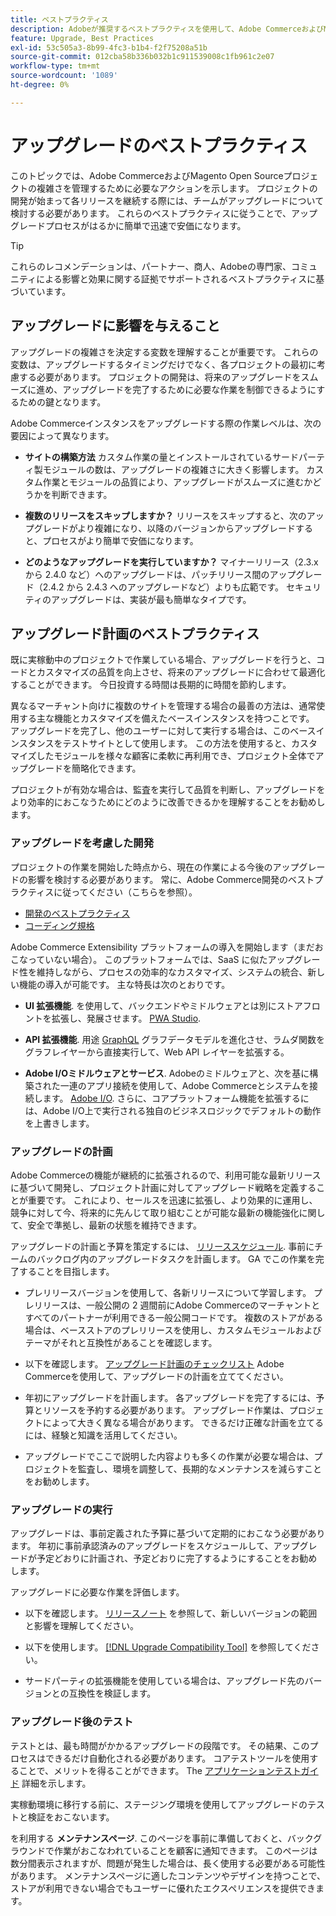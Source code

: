 ```yaml
---
title: ベストプラクティス
description: Adobeが推奨するベストプラクティスを使用して、Adobe CommerceおよびMagento Open Sourceプロジェクトのアップグレードプロセスを管理します。
feature: Upgrade, Best Practices
exl-id: 53c505a3-8b99-4fc3-b1b4-f2f75208a51b
source-git-commit: 012cba58b336b032b1c911539008c1fb961c2e07
workflow-type: tm+mt
source-wordcount: '1089'
ht-degree: 0%

---
```


# アップグレードのベストプラクティス

このトピックでは、Adobe CommerceおよびMagento Open Sourceプロジェクトの複雑さを管理するために必要なアクションを示します。 プロジェクトの開発が始まって各リリースを継続する際には、チームがアップグレードについて検討する必要があります。 これらのベストプラクティスに従うことで、アップグレードプロセスがはるかに簡単で迅速で安価になります。

>[!TIP]
>
>これらのレコメンデーションは、パートナー、商人、Adobeの専門家、コミュニティによる影響と効果に関する証拠でサポートされるベストプラクティスに基づいています。

## アップグレードに影響を与えること

アップグレードの複雑さを決定する変数を理解することが重要です。 これらの変数は、アップグレードするタイミングだけでなく、各プロジェクトの最初に考慮する必要があります。 プロジェクトの開発は、将来のアップグレードをスムーズに進め、アップグレードを完了するために必要な作業を制御できるようにするための鍵となります。

Adobe Commerceインスタンスをアップグレードする際の作業レベルは、次の要因によって異なります。

- **サイトの構築方法** カスタム作業の量とインストールされているサードパーティ製モジュールの数は、アップグレードの複雑さに大きく影響します。 カスタム作業とモジュールの品質により、アップグレードがスムーズに進むかどうかを判断できます。

- **複数のリリースをスキップしますか？** リリースをスキップすると、次のアップグレードがより複雑になり、以降のバージョンからアップグレードすると、プロセスがより簡単で安価になります。

- **どのようなアップグレードを実行していますか？** マイナーリリース（2.3.x から 2.4.0 など）へのアップグレードは、パッチリリース間のアップグレード（2.4.2 から 2.4.3 へのアップグレードなど）よりも広範です。 セキュリティのアップグレードは、実装が最も簡単なタイプです。

## アップグレード計画のベストプラクティス

既に実稼動中のプロジェクトで作業している場合、アップグレードを行うと、コードとカスタマイズの品質を向上させ、将来のアップグレードに合わせて最適化することができます。 今日投資する時間は長期的に時間を節約します。

異なるマーチャント向けに複数のサイトを管理する場合の最善の方法は、通常使用する主な機能とカスタマイズを備えたベースインスタンスを持つことです。 アップグレードを完了し、他のユーザーに対して実行する場合は、このベースインスタンスをテストサイトとして使用します。 この方法を使用すると、カスタマイズしたモジュールを様々な顧客に柔軟に再利用でき、プロジェクト全体でアップグレードを簡略化できます。

プロジェクトが有効な場合は、監査を実行して品質を判断し、アップグレードをより効率的におこなうためにどのように改善できるかを理解することをお勧めします。

### アップグレードを考慮した開発

プロジェクトの作業を開始した時点から、現在の作業による今後のアップグレードの影響を検討する必要があります。 常に、Adobe Commerce開発のベストプラクティスに従ってください（こちらを参照）。

- [開発のベストプラクティス](https://developer.adobe.com/commerce/php/best-practices/)
- [コーディング規格](https://developer.adobe.com/commerce/php/coding-standards/)

Adobe Commerce Extensibility プラットフォームの導入を開始します（まだおこなっていない場合）。 このプラットフォームでは、SaaS に似たアップグレード性を維持しながら、プロセスの効率的なカスタマイズ、システムの統合、新しい機能の導入が可能です。 主な特長は次のとおりです。

- **UI 拡張機能**. を使用して、バックエンドやミドルウェアとは別にストアフロントを拡張し、発展させます。 [PWA Studio](https://developer.adobe.com/commerce/pwa-studio/).

- **API 拡張機能**. 用途 [GraphQL](https://devdocs.magento.com/guides/v2.4/graphql/index.html) グラフデータモデルを進化させ、ラムダ関数をグラフレイヤーから直接実行して、Web API レイヤーを拡張する。

- **Adobe I/Oミドルウェアとサービス**. Adobeのミドルウェアと、次を基に構築された一連のアプリ接続を使用して、Adobe Commerceとシステムを接続します。 [Adobe I/O](https://www.adobe.io/). さらに、コアプラットフォーム機能を拡張するには、Adobe I/O上で実行される独自のビジネスロジックでデフォルトの動作を上書きします。

### アップグレードの計画

Adobe Commerceの機能が継続的に拡張されるので、利用可能な最新リリースに基づいて開発し、プロジェクト計画に対してアップグレード戦略を定義することが重要です。 これにより、セールスを迅速に拡張し、より効果的に運用し、競争に対して今、将来的に先んじて取り組むことが可能な最新の機能強化に関して、安全で準拠し、最新の状態を維持できます。

アップグレードの計画と予算を策定するには、 [リリーススケジュール](https://devdocs.magento.com/release). 事前にチームのバックログ内のアップグレードタスクを計画します。 GA でこの作業を完了することを目指します。

- プレリリースバージョンを使用して、各新リリースについて学習します。 プレリリースは、一般公開の 2 週間前にAdobe Commerceのマーチャントとすべてのパートナーが利用できる一般公開コードです。 複数のストアがある場合は、ベースストアのプレリリースを使用し、カスタムモジュールおよびテーマがそれと互換性があることを確認します。

- 以下を確認します。 [アップグレード計画のチェックリスト](https://support.magento.com/hc/en-us/articles/360057968951) Adobe Commerceを使用して、アップグレードの計画を立ててください。

- 年初にアップグレードを計画します。 各アップグレードを完了するには、予算とリソースを予約する必要があります。 アップグレード作業は、プロジェクトによって大きく異なる場合があります。 できるだけ正確な計画を立てるには、経験と知識を活用してください。

- アップグレードでここで説明した内容よりも多くの作業が必要な場合は、プロジェクトを監査し、環境を調整して、長期的なメンテナンスを減らすことをお勧めします。

### アップグレードの実行

アップグレードは、事前定義された予算に基づいて定期的におこなう必要があります。 年初に事前承認済みのアップグレードをスケジュールして、アップグレードが予定どおりに計画され、予定どおりに完了するようにすることをお勧めします。

アップグレードに必要な作業を評価します。

- 以下を確認します。 [リリースノート](https://devdocs.magento.com/guides/v2.4/release-notes/bk-release-notes.html) を参照して、新しいバージョンの範囲と影響を理解してください。

- 以下を使用します。 [[!DNL Upgrade Compatibility Tool]](../upgrade-compatibility-tool/overview.md) を参照してください。

- サードパーティの拡張機能を使用している場合は、アップグレード先のバージョンとの互換性を検証します。

### アップグレード後のテスト

テストとは、最も時間がかかるアップグレードの段階です。 その結果、このプロセスはできるだけ自動化される必要があります。 コアテストツールを使用することで、メリットを得ることができます。 The [アプリケーションテストガイド](https://developer.adobe.com/commerce/testing/guide/) 詳細を示します。

実稼動環境に移行する前に、ステージング環境を使用してアップグレードのテストと検証をおこないます。

を利用する **メンテナンスページ**. このページを事前に準備しておくと、バックグラウンドで作業がおこなわれていることを顧客に通知できます。 このページは数分間表示されますが、問題が発生した場合は、長く使用する必要がある可能性があります。 メンテナンスページに適したコンテンツやデザインを持つことで、ストアが利用できない場合でもユーザーに優れたエクスペリエンスを提供できます。
